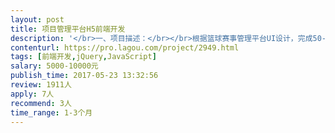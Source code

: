 ```yaml
---                
layout: post       
title: 项目管理平台H5前端开发           
description: '</br>一、项目描述：</br></br>根据篮球赛事管理平台UI设计，完成50-55页面开发</br></br>二、主要功能点：</br></br>注册、报名、数据呈现、电商、订单、在线支付等</br></br>三、可参考产品：</br></br>我奥篮球： http://www.woaoo.net/</br>篮值：http://www.ballgene.com/</br></br>四、人员要求：</br>- 2年以上Web前端经验，5年以上开发经验；（北京地区优先）</br>- 熟悉HTML/CSS/JavaScript等前端技术；</br>- 熟练运用JavaScript/jQuery/Ajax完成服务器交互及动态效果；</br>- 有Ember.js/Angular.js/React.js/Vue.js/Backbone.js等前端框架实践经验；</br>- 工作习惯良好：自驱动，擅合作，代码清晰整洁；</br></br>五、项目要求</br>- 兼容性，需要能兼容主流手机（苹果6/6+，7/7+、华为、小米主流型号）；</br>- 性能，90%静态页面在4g条件下打开耗时在3s以下</br>- 代码注释比例不低于30%；</br>- 基本的设计文档齐全</br>'     
contenturl: https://pro.lagou.com/project/2949.html      
tags: [前端开发,jQuery,JavaScript]            
salary: 5000-10000元          
publish_time: 2017-05-23 13:32:56         
review: 1911人                   
apply: 7人                   
recommend: 3人                   
time_range: 1-3个月              
---                 
```

